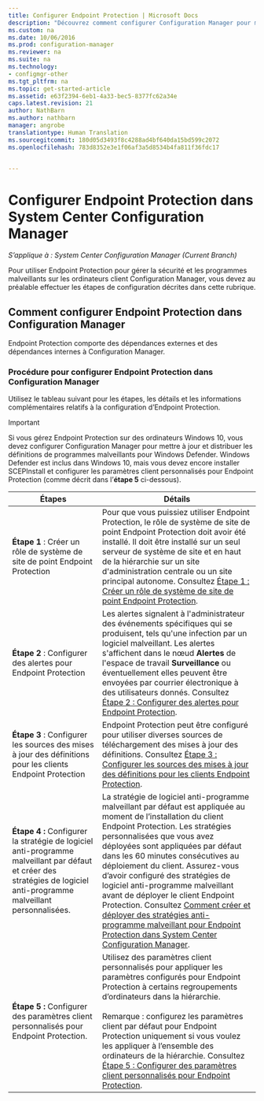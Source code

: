 ```yaml
---
title: Configurer Endpoint Protection | Microsoft Docs
description: "Découvrez comment configurer Configuration Manager pour mettre à jour et distribuer les définitions de programmes malveillants pour Windows Defender."
ms.custom: na
ms.date: 10/06/2016
ms.prod: configuration-manager
ms.reviewer: na
ms.suite: na
ms.technology:
- configmgr-other
ms.tgt_pltfrm: na
ms.topic: get-started-article
ms.assetid: e63f2394-6eb1-4a33-bec5-8377fc62a34e
caps.latest.revision: 21
author: NathBarn
ms.author: nathbarn
manager: angrobe
translationtype: Human Translation
ms.sourcegitcommit: 180d05d3493f8c4288ad4bf640da15bd599c2072
ms.openlocfilehash: 783d8352e3e1f06af3a5d8534b4fa811f36fdc17


---
```


# <a name="configure-endpoint-protection-in-system-center-configuration-manager"></a>Configurer Endpoint Protection dans System Center Configuration Manager

*S’applique à : System Center Configuration Manager (Current Branch)*

Pour utiliser Endpoint Protection pour gérer la sécurité et les programmes malveillants sur les ordinateurs client Configuration Manager, vous devez au préalable effectuer les étapes de configuration décrites dans cette rubrique.  

## <a name="how-to-configure-endpoint-protection-in-configuration-manager"></a>Comment configurer Endpoint Protection dans Configuration Manager  
 Endpoint Protection comporte des dépendances externes et des dépendances internes à Configuration Manager.  

### <a name="steps-to-configure-endpoint-protection-in-configuration-manager"></a>Procédure pour configurer Endpoint Protection dans Configuration Manager  
 Utilisez le tableau suivant pour les étapes, les détails et les informations complémentaires relatifs à la configuration d’Endpoint Protection.  

> [!IMPORTANT]  
>  Si vous gérez Endpoint Protection sur des ordinateurs Windows 10, vous devez configurer Configuration Manager pour mettre à jour et distribuer les définitions de programmes malveillants pour Windows Defender. Windows Defender est inclus dans Windows 10, mais vous devez encore installer SCEPInstall et configurer les paramètres client personnalisés pour Endpoint Protection (comme décrit dans l’**étape 5** ci-dessous).  

|Étapes|Détails|  
|-----------|-------------|  
|**Étape 1** : Créer un rôle de système de site de point Endpoint Protection|Pour que vous puissiez utiliser Endpoint Protection, le rôle de système de site de point Endpoint Protection doit avoir été installé. Il doit être installé sur un seul serveur de système de site et en haut de la hiérarchie sur un site d'administration centrale ou un site principal autonome. Consultez [Étape 1 : Créer un rôle de système de site de point Endpoint Protection](../../protect/deploy-use/configure-endpoint-protection.md).|  
|**Étape 2** : Configurer des alertes pour Endpoint Protection|Les alertes signalent à l'administrateur des événements spécifiques qui se produisent, tels qu'une infection par un logiciel malveillant. Les alertes s'affichent dans le nœud **Alertes** de l'espace de travail **Surveillance** ou éventuellement elles peuvent être envoyées par courrier électronique à des utilisateurs donnés. Consultez [Étape 2 : Configurer des alertes pour Endpoint Protection](../../protect/deploy-use/configure-endpoint-protection.md).|  
|**Étape 3** : Configurer les sources des mises à jour des définitions pour les clients Endpoint Protection|Endpoint Protection peut être configuré pour utiliser diverses sources de téléchargement des mises à jour des définitions. Consultez [Étape 3 : Configurer les sources des mises à jour des définitions pour les clients Endpoint Protection](../../protect/deploy-use/configure-endpoint-protection.md).|  
|**Étape 4 :** Configurer la stratégie de logiciel anti-programme malveillant par défaut et créer des stratégies de logiciel anti-programme malveillant personnalisées.|La stratégie de logiciel anti-programme malveillant par défaut est appliquée au moment de l’installation du client Endpoint Protection. Les stratégies personnalisées que vous avez déployées sont appliquées par défaut dans les 60 minutes consécutives au déploiement du client. Assurez-vous d’avoir configuré des stratégies de logiciel anti-programme malveillant avant de déployer le client Endpoint Protection. Consultez [Comment créer et déployer des stratégies anti-programme malveillant pour Endpoint Protection dans System Center Configuration Manager](../../protect/deploy-use/endpoint-antimalware-policies.md).|  
|**Étape 5 :** Configurer des paramètres client personnalisés pour Endpoint Protection.|Utilisez des paramètres client personnalisés pour appliquer les paramètres configurés pour Endpoint Protection à certains regroupements d’ordinateurs dans la hiérarchie.<br /><br /> Remarque : configurez les paramètres client par défaut pour Endpoint Protection uniquement si vous voulez les appliquer à l’ensemble des ordinateurs de la hiérarchie. Consultez [Étape 5 : Configurer des paramètres client personnalisés pour Endpoint Protection](../../protect/deploy-use/configure-endpoint-protection.md).|  



<!--HONumber=Dec16_HO3-->


